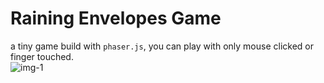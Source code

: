 # Raining Envelopes Game

a tiny game build with `phaser.js`, you can play with only mouse clicked or finger touched.<br/>
![img-1](https://github.com/joe20182/raining-envelopes-game/blob/master/docs/images/play-1.gif?raw=true)
